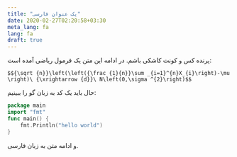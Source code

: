 ```yaml
---
title: "یک عنوان فارسی"
date: 2020-02-27T02:20:58+03:30
meta_lang: fa
lang: fa
draft: true
---
```


پرنده کس و کونت کاشکی باشم. در ادامه این متن یک فرمول ریاضی آمده است:

`$${\sqrt {n}}\left(\left({\frac {1}{n}}\sum _{i=1}^{n}X_{i}\right)-\mu \right)\ {\xrightarrow {d}}\ N\left(0,\sigma ^{2}\right)$$`

حال باید یک کد به زبان گو را ببینیم:

```go
package main
import "fmt"
func main() {
    fmt.Println("hello world")
}
```

و ادامه متن به زبان فارسی.